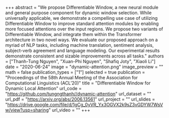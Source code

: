 +++
abstract = "We propose Differentiable Window, a new neural module and general purpose component for dynamic window selection. While universally applicable, we demonstrate a compelling use case of utilizing Differentiable Window to improve standard attention modules by enabling  more focused attentions over the input regions. We propose two variants of Differentiable Window, and integrate them within the Transformer architecture in two novel ways. We evaluate our proposed approach on a myriad of NLP tasks, including machine translation, sentiment analysis, subject-verb agreement and language modeling. Our experimental results demonstrate consistent and sizable improvements across all tasks." 
authors = ["Thanh-Tung Nguyen", "Xuan-Phi Nguyen", "Shafiq Joty", "Xiaoli Li"]
date = "2020-06-24"
image = "dynamic-attention.png"
image_preview = ""
math = false
publication_types = ["1"]
selected = true
publication = "Proceedings of the 58th Annual Meeting of the Association for Computational Linguistics (ACL’20)"
title = "Differentiable Window for Dynamic Local Attention"
url_code = "https://github.com/tungngthanh//dynamic-attention"
url_dataset = ""
url_pdf = "https://arxiv.org/abs/2006.13561"
url_project = ""
url_slides = "https://drive.google.com/file/d/1gCg_0yVR_Yx3OGVX2k9sZ3vGDYW7WsVw/view?usp=sharing"
url_video = ""
+++ 